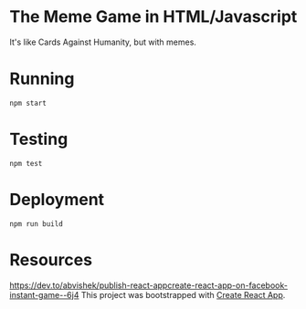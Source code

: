 # The Meme Game in HTML/Javascript

It's like Cards Against Humanity, but with memes.

# Running

`npm start`

# Testing

`npm test`

# Deployment

`npm run build`

# Resources
https://dev.to/abvishek/publish-react-appcreate-react-app-on-facebook-instant-game--6j4
This project was bootstrapped with [Create React App](https://github.com/facebook/create-react-app).
